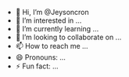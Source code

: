 - 👋 Hi, I’m @Jeysoncron
- 👀 I’m interested in ...
- 🌱 I’m currently learning ...
- 💞️ I’m looking to collaborate on ...
- 📫 How to reach me ...
- 😄 Pronouns: ...
- ⚡ Fun fact: ...

<!---
Jeysoncron/Jeysoncron is a ✨ special ✨ repository because its `README.md` (this file) appears on your GitHub profile.
You can click the Preview link to take a look at your changes.
--->
